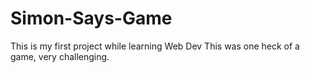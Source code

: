 # Simon-Says-Game
This is my first project while learning Web Dev
This was one heck of a game, very challenging. 
